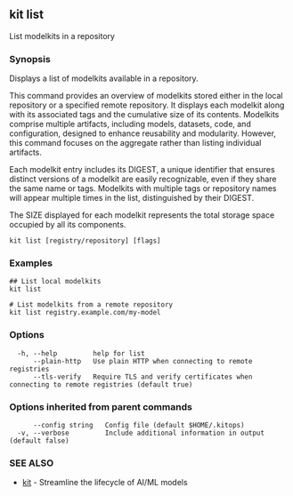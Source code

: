 ## kit list

List modelkits in a repository

### Synopsis

Displays a list of modelkits available in a repository.

This command provides an overview of modelkits stored either in the local 
repository or a specified remote repository. It displays each modelkit along 
with its associated tags and the cumulative size of its contents. Modelkits 
comprise multiple artifacts, including models, datasets, code, and configuration,
designed to enhance reusability and modularity. However, this command focuses on
the aggregate rather than listing individual artifacts.

Each modelkit entry includes its DIGEST, a unique identifier that ensures
distinct versions of a modelkit are easily recognizable, even if they share the 
same name or tags. Modelkits with multiple tags or repository names will appear 
multiple times in the list, distinguished by their DIGEST.

The SIZE displayed for each modelkit represents the total storage space occupied
by all its components.

```
kit list [registry/repository] [flags]
```

### Examples

```
## List local modelkits
kit list

# List modelkits from a remote repository
kit list registry.example.com/my-model
```

### Options

```
  -h, --help         help for list
      --plain-http   Use plain HTTP when connecting to remote registries
      --tls-verify   Require TLS and verify certificates when connecting to remote registries (default true)
```

### Options inherited from parent commands

```
      --config string   Config file (default $HOME/.kitops)
  -v, --verbose         Include additional information in output (default false)
```

### SEE ALSO

* [kit](kit.md)	 - Streamline the lifecycle of AI/ML models

